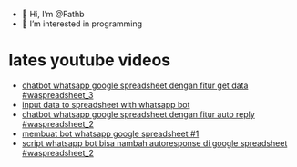 - 👋 Hi, I’m @Fathb
- 👀 I’m interested in programming

# lates youtube videos
<!-- YOUTUBE:START -->
- [chatbot whatsapp google spreadsheet dengan fitur get data #waspreadsheet_3](https://www.youtube.com/watch?v=3CyTAIvr354)
- [input data to spreadsheet with whatsapp bot](https://www.youtube.com/watch?v=1oBsbBB7LJ4)
- [chatbot whatsapp google spreadsheet dengan fitur auto reply #waspreadsheet_2](https://www.youtube.com/watch?v=vZsK3uJJaeA)
- [membuat bot whatsapp google spreadsheet #1](https://www.youtube.com/watch?v=xIn9IBd-2c4)
- [script whatsapp bot bisa nambah autoresponse di google spreadsheet #waspreadsheet_2](https://www.youtube.com/watch?v=OF0180sNaMM)
<!-- YOUTUBE:END -->

<!---
Fathb/Fathb is a ✨ special ✨ repository because its `README.md` (this file) appears on your GitHub profile.
You can click the Preview link to take a look at your changes.
--->

